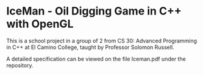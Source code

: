 # IceMan - Oil Digging Game in C++ with OpenGL
This is a school project in a group of 2 from CS 30: Advanced Programming in C++ at El Camino College, taught by Professor Solomon Russell.

A detailed specification can be viewed on the file Iceman.pdf under the repository.
